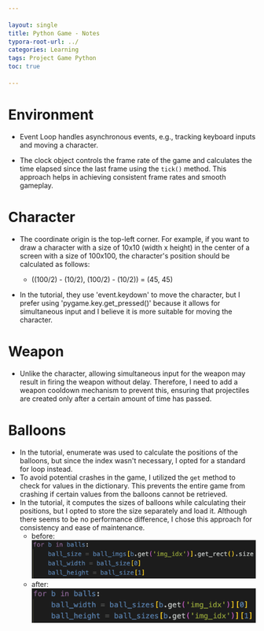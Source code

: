 ```yaml
---

layout: single
title: Python Game - Notes
typora-root-url: ../
categories: Learning
tags: Project Game Python
toc: true

---
```

# Environment

- Event Loop handles asynchronous events, e.g., tracking keyboard inputs and moving a character.

- The clock object controls the frame rate of the game and calculates the time elapsed since the last frame using the `tick()` method. This approach helps in achieving consistent frame rates and smooth gameplay.

# Character

- The coordinate origin is the top-left corner. For example, if you want to draw a character with a size of 10x10 (width x height) in the center of a screen with a size of 100x100, the character's position should be calculated as follows:
  - ((100/2) - (10/2), (100/2) - (10/2)) = (45, 45)


- In the tutorial, they use 'event.keydown' to move the character, but I prefer using 'pygame.key.get_pressed()' because it allows for simultaneous input and I believe it is more suitable for moving the character.

# Weapon
  - Unlike the character, allowing simultaneous input for the weapon may result in firing the weapon without delay. Therefore, I need to add a weapon cooldown mechanism to prevent this, ensuring that projectiles are created only after a certain amount of time has passed.

# Balloons

- In the tutorial, enumerate was used to calculate the positions of the balloons, but since the index wasn't necessary, I opted for a standard for loop instead.
- To avoid potential crashes in the game, I utilized the `get` method to check for values in the dictionary. This prevents the entire game from crashing if certain values from the balloons cannot be retrieved.
- In the tutorial, it computes the sizes of balloons while calculating their positions, but I opted to store the size separately and load it. Although there seems to be no performance difference, I chose this approach for consistency and ease of maintenance.
  - before: ![image-20240502113407824](/assets/images/2024-04-26-pygame-notes/image-20240502113407824.png) 
  - after:![image-20240502113649936](/assets/images/2024-04-26-pygame-notes/image-20240502113649936.png)
